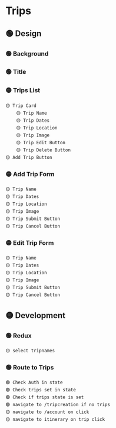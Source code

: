 # Trips #

## 🟢 Design ##
### 🟢 Background ###
### 🟢 Title ###
### 🟡 Trips List ###
    🟡 Trip Card
        🟡 Trip Name
        🟡 Trip Dates
        🟡 Trip Location
        🟡 Trip Image
        🟡 Trip Edit Button
        🟡 Trip Delete Button
    🟡 Add Trip Button
### 🟡 Add Trip Form ###
    🟡 Trip Name
    🟡 Trip Dates
    🟡 Trip Location
    🟡 Trip Image
    🟡 Trip Submit Button
    🟡 Trip Cancel Button
### 🟡 Edit Trip Form ###
    🟡 Trip Name
    🟡 Trip Dates
    🟡 Trip Location
    🟡 Trip Image
    🟡 Trip Submit Button
    🟡 Trip Cancel Button
## 🟡 Development ##
### 🟢 Redux ###
    🟡 select tripnames
### 🟢 Route to Trips ###
    🟢 Check Auth in state
    🟢 Check trips set in state
    🟢 Check if trips state is set
    🟢 navigate to /tripcreation if no trips
    🟡 navigate to /account on click
    🟡 navigate to itinerary on trip click


